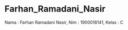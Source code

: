 # Farhan_Ramadani_Nasir
Nama : Farhan Ramadani Nasir, Nim : 1900018141, Kelas : C

<!DOCTYPE html>
<html>
<head>
	<title></title>
	<style type="text/css">
		.kotak7{
			background-image: url(8.jpg);
			background-size: 100% 100%;
			
			
			 border-color: blue;
        margin-right: 10px;
        margin-left: 327px;
        margin-top:-31px;
        width: 220px;
        height: 200px;
        padding: 2em;

		}
		.kotak6{
			background-image: url(7.jpg);
			background-size: 100% 100%;
			
			
			 border-color: blue;
        margin-right: 100px;
        margin-left: 445px;
        margin-top: 20px;
        width: 290px;
        height: 200px;
        padding: 2em;

		}
		.kotak5{
			background-image: url(6.jpg);
			background-size: 100% 100%;
			
			
			 border-color: blue;
        margin-right: 100px;
        margin-left: 345px;
        margin-top: 20px;
        width: 410px;
        height: 250px;
        padding: 2em;

		}
		.kotak4{
			background-image: url(5.jpg);
			background-size: 100% 100%;
			
			
			 border-color: blue;
        margin-right: 100px;
        margin-left: -886px;
        margin-top: 220px;
        width: 303px;
        height: 302px;
        padding: 2em;
}
		}
		.kotak3{
			background-image: url(4.jpg);
			background-size: 100% 100%;
			
			
			 border-color: blue;
        margin-right: 100px;
        margin-left: 550px;
        margin-top: -32px;
        width: 400px;
        height: 330px;
        padding: 2em;

		}
		.kotak2{
			background-image: url(3.jpg);
			background-size: 100% 100%;
			
			
			 border-color: blue;
        margin-right: 100px;
        margin-left: 450px;
        margin-top: -31px;
        width: 580px;
        height: 300px;
        padding: 2em;

		}
		.kotak1{
			background-image: url(2.jpg);
			background-size: 100% 100%;
			
			
			 border-color: blue;
        margin-right: 100px;
        margin-left: 340px;
        margin-top: -31px;
        width: 410px;
        height: 250px;
        padding: 2em;

		}
		.kotak {background-image: url(1.jpg);
			background-size: 100% 100%;
			
			
			 border-color: blue;
        margin-right: 100px;
        margin-left: 1px;
        margin-top: 10px;
        width: 300px;
        height: 200px;
        padding: 2em;
}

		.bio{
			background-color: #66ffff;
		}
		.bio h1{
			text-align: center;
		}
		.bio h2{
			text-align: center;
		}

		.port{
			background-color: black;
			height: 700px;

		}
		.port h3{
			color: white;
			text-align: center;
		}


	</style>
</head>
<body bgcolor="#003366">

	<div class="bio">
		<h1>WELCOME</h1>
		<h2>My Photography</h2>
	</div>

	<div class="port">
		<h3>GALLERY :</h3>
	<div class="kotak"><div class="kotak1"><div class="kotak2"><div class="kotak3"></div></br>
	<div class="kotak4"><div class="kotak5"><div class="kotak6"><div class="kotak7"></div>
	</div>

</body>
</html>
